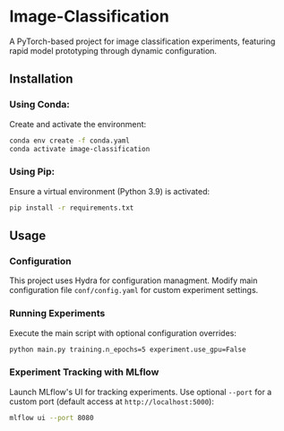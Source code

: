 # Image-Classification
A PyTorch-based project for image classification experiments, featuring rapid model prototyping through dynamic configuration.

## Installation

### Using Conda:
Create and activate the environment:
```bash
conda env create -f conda.yaml
conda activate image-classification
```

### Using Pip:
Ensure a virtual environment (Python 3.9) is activated:
```bash
pip install -r requirements.txt
```

## Usage

### Configuration
This project uses Hydra for configuration managment. Modify main configuration file `conf/config.yaml` for custom experiment settings.

### Running Experiments
Execute the main script with optional configuration overrides:
```bash
python main.py training.n_epochs=5 experiment.use_gpu=False

```

### Experiment Tracking with MLflow
Launch MLflow's UI for tracking experiments. Use optional `--port` for a custom port (default access at `http://localhost:5000`):
```bash
mlflow ui --port 8080
```